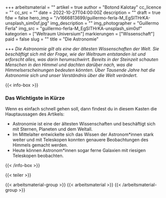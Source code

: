 +++
arbeitsmaterial = ""
artikel = true
author = "Botond Kalotay"
cc_licence = ""
cc_src = ""
date = 2022-10-27T04:00:00Z
description = ""
draft = true
fdw = false
hero_img = "/v1666813699/guillermo-ferla-M_EgSITHrKA-unsplash_sim0sf.jpg"
img_description = ""
img_photographer = "Guillermo Ferla"
img_src = "guillermo-ferla-M_EgSITHrKA-unsplash_sim0sf"
kategorien = ["Weltraum Universium"]
markierungen = ["Wissenschaft"]
paid = false
slug = ""
title = "Die Astronomie"

+++
_Die Astronomie gilt als eine der ältesten Wissenschaften der Welt. Sie beschäftigt sich mit der Frage, wie der Weltraum entstanden ist und erforscht alles, was darin herumschwirrt. Bereits in der Steinzeit schauten Menschen in den Himmel und dachten darüber nach, was die Himmelserscheinungen bedeuten könnten. Über Tausende Jahre hat die Astronomie sich und unser Verständnis über die Welt verändert._

  
{{< info-box >}} <h3>Das Wichtigste in Kürze</h3>

<p>Wenn es einfach schnell gehen soll, dann findest du in diesem Kasten die Hauptaussagen des Artikels:</p>

<ul>

<li>Astronomie ist eine der ältesten Wissenschaften und beschäftigt sich mit Sternen, Planeten und dem Weltall.</li>

<li>Im Mittelalter entwickelte sich das Wissen der Astronom*innen stark weiter und mit Teleskopen konnten genauere Beobachtungen des Himmels gemacht werden.</li>

<li>Heute können Astronom*innen sogar ferne Galaxien mit riesigen Teleskopen beobachten.</li>

</ul> {{< /info-box >}}

{{< teiler >}}

{{< arbeitsmaterial-group >}} {{< arbeitsmaterial >}} {{< /arbeitsmaterial-group >}}